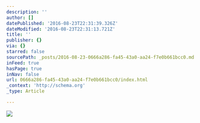 ```yaml
---
description: ''
author: []
datePublished: '2016-08-23T22:31:39.326Z'
dateModified: '2016-08-23T22:31:13.721Z'
title: ''
publisher: {}
via: {}
starred: false
sourcePath: _posts/2016-08-23-0666a286-fa45-43a0-aa24-f7e0b661bcc0.md
inFeed: true
hasPage: true
inNav: false
url: 0666a286-fa45-43a0-aa24-f7e0b661bcc0/index.html
_context: 'http://schema.org'
_type: Article

---
```

![](https://the-grid-user-content.s3-us-west-2.amazonaws.com/a3ef7059-771a-468b-b754-58a07634468b.jpg)